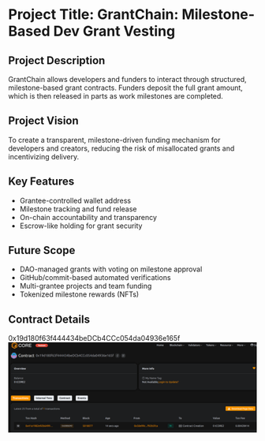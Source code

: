 # Project Title: GrantChain: Milestone-Based Dev Grant Vesting  

## Project Description  

GrantChain allows developers and funders to interact through structured, milestone-based grant contracts. Funders deposit the full grant amount, which is then released in parts as work milestones are completed.

## Project Vision

To create a transparent, milestone-driven funding mechanism for developers and creators, reducing the risk of misallocated grants and incentivizing delivery.
  
## Key Features
  
- Grantee-controlled wallet address 
- Milestone tracking and fund release 
- On-chain accountability and transparency
- Escrow-like holding for grant security

## Future Scope

- DAO-managed grants with voting on milestone approval
- GitHub/commit-based automated verifications
- Multi-grantee projects and team funding
- Tokenized milestone rewards (NFTs)

## Contract Details
0x19d180f63f444434beDCb4CCc054da04936e165f
![alt text](image.png)  
